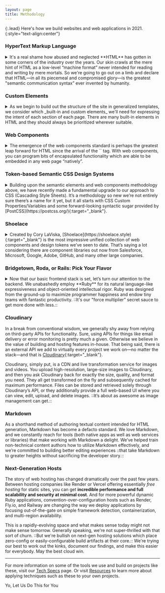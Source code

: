 ```yaml
---
layout: page
title: Methodology
---
```


{:.lead}
Here's how we build websites and web applications in 2021.
{:style="text-align:center"}

### HyperText Markup Language

<details markdown="block">
  <summary markdown="span">
  It's a real shame how abused and neglected **HTML** has gotten in some corners of the industry over the years. Our skin crawls at the mere hint of HTML as a low-level “machine format” never intended for reading and writing by mere mortals. So we're going to go out on a limb and declare that HTML—in all its piecemeal and compromised glory—is the greatest "semantic communication syntax” ever invented by humanity.
  </summary>

  Despite its many critics, HTML has not only survived against the onslaught of numerous competing systems over its 30+ year history, it has so solidly established itself as a universal and boundary-defying cultural treasure that we have no doubt ::HTML will still be with us 100 years from now.::

  We prize and value HTML. Everything starts with HTML. Before we consider what CSS or JS frameworks to use, what build tooling to introduce, where to store and retrieve data, how to deploy the final product, and so forth, we start with the breadth of meaning and functionality we wish to express through HTML. It’s the _baseplate_ of all web development.
</details>

### Custom Elements

<details markdown="block">
  <summary markdown="span">
  As we begin to build out the structure of the site in generalized templates, we consider which _built-in and custom elements_ we'll need for expressing the intent of each section of each page. There are many built-in elements in HTML and they should always be prioritized wherever suitable.
  </summary>

  `<nav>` for a navbar. `<h1>` for a primary heading. `<article>` to represent a unit of content.  But for situations where a custom element is required, we will liberally define and use those throughout our projects—tag names such as `<layout-column>`, `<ui-label>`, `<footer-inner>`, or `<main-content>`. ([Here’s a definitive article on the topic by Whitefusion founder Jared White.](https://dev.to/jaredcwhite/custom-elements-everywhere-for-page-layout-parts-i-and-ii-438p){:target="_blank"})

  We’ve essentially stopped using `<div>` and `<span>` in all projects going forward because they convey no semantic meaning and serve no useful purpose in an era when ::custom elements are baked into the fabric of the HTML standard.:: In case there’s any confusion, we’re _not_ talking about web components (yet). In our lexicon, custom elements are HTML-only tags which _optionally_ can be used for styling via CSS or scripting via JavaScript. In the case of the latter, read on…
</details>

### Web Components

<details markdown="block">
  <summary markdown="span">
  The emergence of the web components standard is perhaps the greatest leap forward for HTML since the arrival of the `<img>` tag. With web components, you can program bits of encapsulated functionality which are able to be embedded in any web page “natively”.
  </summary>

  For example, HTML provides a `<textarea>` tag. But anyone could write their own `<fancy-textarea>` tag which uses either `<textarea>` under the hood or offers a bespoke editor built out of other HTML/CSS/JavaScript primitives. To you, the downstream HTML author, it doesn’t matter. Use `<textarea>` or `<fancy-textarea>` or `<super-dee-dooper-textarea>` because of the capability each component affords, not because of its implementation details.

  Some legacy JavaScript component libraries such as **React** have struggled to fully embrace and encorporate web components. ::That's on them, not a knock against the web components spec.:: We choose to utilize newer, lightweight libraries which take full advantage of web components—most notably [Lit](https://lit.dev){:target="_blank"}, as well as [Hotwire Turbo](https://turbo.hotwired.dev){:target="_blank"} and the upcoming [CableReady 5](https://cableready.stimulusreflex.com/v/v5/){:target="_blank"}.

  We sometimes may opt to write frontend code in a Ruby-derived syntax with 1:1 transpilation provided by [Ruby2JS](https://www.ruby2js.com){:target="_blank"}. Because there’s no runtime required, the output JavaScript looks much the same as if we hand-coded it ourselves. Pretty neat! (See our [Tech Specs](/tech/) page for further details.)
</details>

### Token-based Semantic CSS Design Systems

<details markdown="block">
  <summary markdown="span">
  Building upon the semantic elements and web components methodology above, we have recently made a fundamental upgrade to our approach to CSS (Cascading Style Sheets). It’s a methodology so new we’re not entirely sure there’s a name for it yet, but it all starts with CSS Custom Properties/Variables and some forward-looking syntactic sugar provided by [PostCSS](https://postcss.org/){:target="_blank"}.
  </summary>

  We start by defining a series of “tokens” as custom properties defined on `:root` in a global stylesheet. We often co-mingle them with tokens imported from a library such as [Open Props](https://open-props.style) or [Shoelace](https://shoelace.style) (more on that below). Example tokens might be `--base-font-size: 125%`, `--primary-color: #ff6f59`, or `--max-content-width: 50rem`. We even create tokens for responsive breakpoints (not yet browser-native, but enabled by PostCSS). You can see these sorts of `:root`-based design tokens on this very website by opening your developer inspector.

  After a basic design system is in place, we begin creating styles using only element names as selectors. `section`, `p`, `a`, `main`, etc.—as well as custom elements such as `navbar-inner`. We use classes sparingly (no `.foo.bar .baz` here!) while readily reaching for attribute selectors, especially for custom elements, e.g. `sl-input[size="medium"]`. Occasionally we might override design tokens for particular element scopes, or within responsive media queries. In addition, when using web components which offer CSS Shadow Parts for advanced styling, we’ll use those as well when strictly necessary (`sl-dialog::part(title)` for example).

  This combination of CSS Variables, element/attribute selectors, and the mechanisms provided by Shadow DOM + Parts has resulted in a ::shocking reduction in the amount of CSS we write as well as import.:: In the past you couldn’t do much quickly without reaching for something like Bootstrap. Lately that would be the main selling point of Tailwind. ([Er, use with extreme caution!](https://dev.to/jaredcwhite/why-tailwind-isn-t-for-me-5c90){:target="_blank"}). However, we increasingly find ourselves not needing any “CSS framework” at all…only some simple boilerplate and typically a web component-based UI library such as **Shoelace**.
</details>

### Shoelace

<details markdown="block">
  <summary markdown="span">
  Created by Cory LaViska, [Shoelace](https://shoelace.style){:target="_blank"} is the most impressive unified collection of web components and design tokens we’ve seen to date. That’s saying a lot considering there are component libraries out now from Salesforce, Microsoft, Google, Adobe, GitHub, and many other large companies.
  </summary>

  Shoelace at first glance might seem like Yet-Another-Bunch-o’-Components with the usual suspects of buttons, icons, menus, and dropdown—however, such simple appearances can be deceiving. What makes Shoelace so impressive are five things:

  0. ::It looks great right out of the box.::
  1. It takes full advantage of modern web component standards.
  2. It’s extremely customizable, but only if you really need to.
  3. The HTML you write using Shoelace is fantastically elegant.
  4. ::Shoelace ships with a comprehensive set of design tokens you can use directly.::

  A button in Shoelace is `<sl-button>Hi!</sl-button>`. An icon is `<sl-icon name="person-circle"></sl-icon>`. A star rating is `<sl-rating precision=".5" value="2.5"></sl-rating>`. On that last example, you can see how element attributes allow for precise control over various component properties. All properties are also controllable of course through JavaScript while requiring no additional library or framework of any kind.

  You can customize how Shoelace looks simply by overriding various design tokens via CSS variables, and you can also use Shoelace tokens directly in your own styles and markup—_even inside of inline styles!_ For example: `<h1 style="margin-bottom:var(--sl-spacing-2x-large)">Lots of Space</h1>`

  Shoelace v2 is a total rewrite and currently in beta, so as usable and impressive as it is now, ::this is only the beginning::. We’re excited about choosing Shoelace as the default UI library for all our latest projects.
</details>

### Bridgetown, Roda, or Rails: <nobr>Pick Your Flavor</nobr>

<details markdown="block">
  <summary markdown="span">
  Now that our basic frontend stack is set, let’s turn our attention to the backend. We unabashedly employ **Ruby** for its natural language-like expressiveness and object-oriented intellectual rigor. Ruby was designed from the ground-up to maximize programmer happiness and endow tiny teams with fantastic productivity. ::It's our "force multiplier" secret sauce to get more done with less.::
  </summary>

  When evaluating the backend technology for a project, we start by examining the type of project, how it will be used, and what is expected by its audience. Working backward from user experience, we choose the appropriate developer experience we believe makes the most sense.

  Typically, if the site is a “publication”…meaning it’s essentially content-driven (e.g., marketing sites/brochureware, blogs, educational destinations, etc.), then we’ll go the static site route and use **Bridgetown**.

  If the site is primarily a dynamic application orbiting a database—requiring user authentication and up-to-the-second live data—we’ll build out a fullstack **Ruby on Rails** app using Hotwire-style techniques and components to provide a sophisticated interactive interface.

  Increasingly though, we're finding that Bridgetown's ::static-first approach:: coupled with dynamic routes powered by its integration of the  [Roda web toolkit](http://roda.jeremyevans.net){:target="_blank"} is a potent combination for a variety of applications. Never fear, ::we're not leaving Rails behind.:: We're just taking the bits we like and paring them with a dramatically different take on Ruby web development. Best of both worlds? **We sure hope so.**
</details>

### Cloudinary

In a break from conventional wisdom, we generally shy away from relying on third-party APIs for functionality. Sure, using APIs for things like email delivery or error monitoring is pretty much a given. Otherwise we believe in the value of building and hosting features in-house. That being said, there is an external API we add to virtually every project we work on—no matter the stack—and that is [Cloudinary](https://cloudinary.com){:target="_blank"}.

Cloudinary, simply put, is a CDN and live transformation service for images and videos. You upload high-resolution, large-size images to Cloudinary, and then you ask Cloudinary back for exactly the size, quality, and format you need. They all get transformed on the fly and subsequently cached for maximum performance. Files can be stored and retrieved solely through Cloudinary’s API, or they additionally provide a full web-based UI where you can view, edit, upload, and delete images. ::It’s about as awesome as image management can get.::

### Markdown

As a shorthand method of authoring textual content intended for HTML generation, Markdown has become a defacto standard. We love Markdown, and we constantly reach for tools (both native apps as well as web services or libraries) that make working with Markdown a delight. We’ve helped train non-technical content authors how to utilize Markdown effectively, and we’re committed to building better editing experiences ::that take Markdown to greater heights without sacrificing the developer story.::

### Next-Generation Hosts

The story of web hosting has changed dramatically over the past few years. Between hosting companies like Render or Vercel offering essentially _free hosting_ for static sites, you can get **incredible performance and full scalability and security at minimal cost**. And for more powerful dynamic Ruby applications, convention-over-configuration hosts such as Render, Fly.io, and Railway are changing the way we deploy applications by focusing out-of-the-gate on simple framework detection, containerization, and multi-region availability.

This is a rapidly-evolving space and what makes sense today might not make sense tomorrow. Generally speaking, we're not super-thrilled with that sort of churn. ::But we're bullish on next-gen hosting solutions which place zero-config or easily-configurable build artifacts at their core.:: We're trying our best to work out the kinks, document our findings, and make this easier for everybody. May the best cloud win.

----

For more information on some of the tools we use and build on projects like these, visit our [Tech Specs](/tech/) page. Or visit [Resources](/resources/) to learn more about applying techniques such as these to your own projects.

<sl-button variant="primary" size="large" pill onclick="document.querySelector('sl-dialog').show()">Yo, Let Us Do This for You</sl-button>
